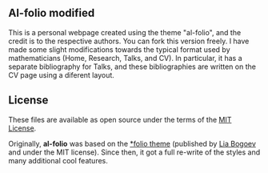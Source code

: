 ## Al-folio modified
This is a personal webpage created using the theme "al-folio", and the credit is to the respective authors. You can fork this version freely. I have made some slight modifications  towards the typical format used by mathematicians (Home, Research, Talks, and CV). In particular, it has a separate bibliography for Talks, and these bibliographies are written on the CV page using a diferent layout.   

## License

These files are available as open source under the terms of the [MIT License](https://github.com/alshedivat/al-folio/blob/master/LICENSE).

Originally, **al-folio** was based on the [\*folio theme](https://github.com/bogoli/-folio) (published by [Lia Bogoev](https://liabogoev.com) and under the MIT license).
Since then, it got a full re-write of the styles and many additional cool features.
